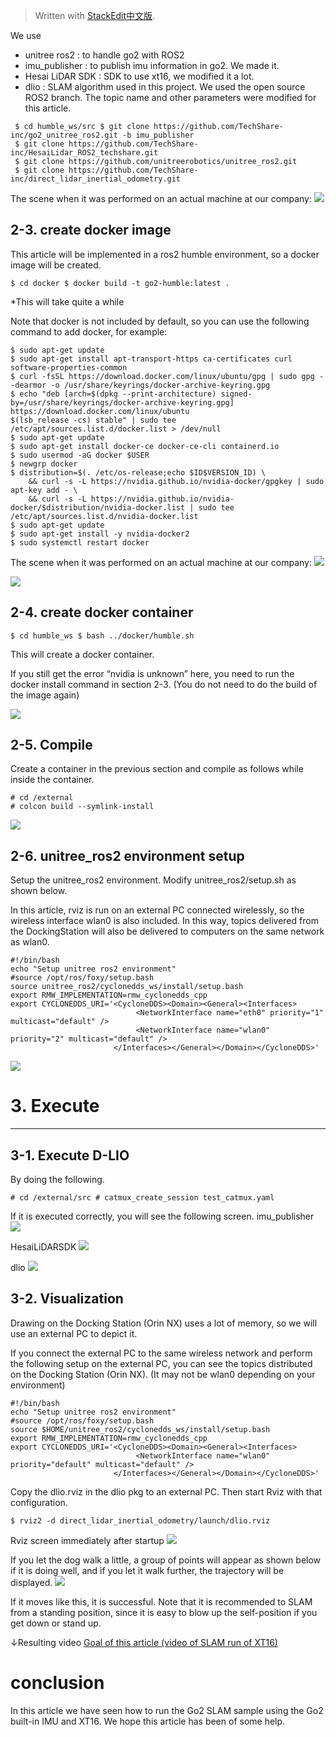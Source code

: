 


> Written with [StackEdit中文版](https://stackedit.cn/).

We use 
- unitree ros2 : to handle go2 with ROS2 
- imu_publisher : to publish imu information in go2. We made it. 
- Hesai LiDAR SDK : SDK to use xt16, we modified it a lot. 
- dlio : SLAM algorithm used in this project. We used the open source ROS2 branch. The topic name and other parameters were modified for this article.

```
 $ cd humble_ws/src $ git clone https://github.com/TechShare-inc/go2_unitree_ros2.git -b imu_publisher 
 $ git clone https://github.com/TechShare-inc/HesaiLidar_ROS2_techshare.git 
 $ git clone https://github.com/unitreerobotics/unitree_ros2.git 
 $ git clone https://github.com/TechShare-inc/direct_lidar_inertial_odometry.git
 ```

The scene when it was performed on an actual machine at our company:
![](https://techshare.co.jp/faq/wp-content/uploads/2024/06/faq_go2_xt16_2-2.png)  

## 2-3. create docker image

This article will be implemented in a ros2 humble environment, so a docker image will be created.
  
```
$ cd docker $ docker build -t go2-humble:latest .
```


*This will take quite a while 

Note that docker is not included by default, so you can use the following command to add docker, for example:

```
$ sudo apt-get update 
$ sudo apt-get install apt-transport-https ca-certificates curl software-properties-common 
$ curl -fsSL https://download.docker.com/linux/ubuntu/gpg | sudo gpg --dearmor -o /usr/share/keyrings/docker-archive-keyring.gpg 
$ echo "deb [arch=$(dpkg --print-architecture) signed-by=/usr/share/keyrings/docker-archive-keyring.gpg] https://download.docker.com/linux/ubuntu 
$(lsb_release -cs) stable" | sudo tee /etc/apt/sources.list.d/docker.list > /dev/null 
$ sudo apt-get update 
$ sudo apt-get install docker-ce docker-ce-cli containerd.io 
$ sudo usermod -aG docker $USER 
$ newgrp docker 
$ distribution=$(. /etc/os-release;echo $ID$VERSION_ID) \ 
	&& curl -s -L https://nvidia.github.io/nvidia-docker/gpgkey | sudo apt-key add - \ 
	&& curl -s -L https://nvidia.github.io/nvidia-docker/$distribution/nvidia-docker.list | sudo tee /etc/apt/sources.list.d/nvidia-docker.list 
$ sudo apt-get update 
$ sudo apt-get install -y nvidia-docker2 
$ sudo systemctl restart docker
```

The scene when it was performed on an actual machine at our company:
![](https://techshare.co.jp/faq/wp-content/uploads/2024/06/faq_go2_xt16_2-3.png)  

![](https://techshare.co.jp/faq/wp-content/uploads/2024/06/faq_go2_xt16_2-3_finish.png)  

## 2-4. create docker container

```
$ cd humble_ws $ bash ../docker/humble.sh
```


This will create a docker container.

If you still get the error “nvidia is unknown” here, you need to run the docker install command in section 2-3. (You do not need to do the build of the image again)

![](https://techshare.co.jp/faq/wp-content/uploads/2024/06/faq_go2_xt16_2-4.png)  


## 2-5. Compile 

Create a container in the previous section and compile as follows while inside the container.
  

```
# cd /external 
# colcon build --symlink-install
```

![](https://techshare.co.jp/faq/wp-content/uploads/2024/06/faq_go2_xt16_2-5.png)  


## 2-6. unitree_ros2 environment setup 

Setup the unitree_ros2 environment.
Modify unitree_ros2/setup.sh as shown below.

In this article, rviz is run on an external PC connected wirelessly, so the wireless interface wlan0 is also included.
In this way, topics delivered from the DockingStation will also be delivered to computers on the same network as wlan0.

  

```
#!/bin/bash
echo "Setup unitree ros2 environment"
#source /opt/ros/foxy/setup.bash
source unitree_ros2/cyclonedds_ws/install/setup.bash
export RMW_IMPLEMENTATION=rmw_cyclonedds_cpp
export CYCLONEDDS_URI='<CycloneDDS><Domain><General><Interfaces>
                            <NetworkInterface name="eth0" priority="1" multicast="default" />
                            <NetworkInterface name="wlan0" priority="2" multicast="default" />
                       </Interfaces></General></Domain></CycloneDDS>'
```

![](https://techshare.co.jp/faq/wp-content/uploads/2024/06/faq_go2_xt16_2-6.png)  

 


# 3. Execute 

---------- 

  

## 3-1. Execute D-LIO 

By doing the following.

```
# cd /external/src # catmux_create_session test_catmux.yaml
```

If it is executed correctly, you will see the following screen.
imu_publisher
![](https://techshare.co.jp/faq/wp-content/uploads/2024/06/faq_go2_xt16_3-1-1.png)

HesaiLiDARSDK
![](https://techshare.co.jp/faq/wp-content/uploads/2024/06/faq_go2_xt16_3-1-2.png)

dlio
![](https://techshare.co.jp/faq/wp-content/uploads/2024/06/faq_go2_xt16_3-1-3.png)  

 


## 3-2. Visualization 

Drawing on the Docking Station (Orin NX) uses a lot of memory, so we will use an external PC to depict it.

If you connect the external PC to the same wireless network and perform the following setup on the external PC, you can see the topics distributed on the Docking Station (Orin NX). (It may not be wlan0 depending on your environment)

  

```
#!/bin/bash
echo "Setup unitree ros2 environment"
#source /opt/ros/foxy/setup.bash
source $HOME/unitree_ros2/cyclonedds_ws/install/setup.bash
export RMW_IMPLEMENTATION=rmw_cyclonedds_cpp
export CYCLONEDDS_URI='<CycloneDDS><Domain><General><Interfaces>
                            <NetworkInterface name="wlan0" priority="default" multicast="default" />
                       </Interfaces></General></Domain></CycloneDDS>'
```

Copy the dlio.rviz in the dlio pkg to an external PC.
Then start Rviz with that configuration.
  

```
$ rviz2 -d direct_lidar_inertial_odometry/launch/dlio.rviz
```

 

Rviz screen immediately after startup
![](https://techshare.co.jp/faq/wp-content/uploads/2024/06/faq_go2_xt16_3-2-2.png)

If you let the dog walk a little, a group of points will appear as shown below if it is doing well, and if you let it walk further, the trajectory will be displayed.
![](https://techshare.co.jp/faq/wp-content/uploads/2024/06/faq_go2_xt16_3-2-1.png)


If it moves like this, it is successful.
Note that it is recommended to SLAM from a standing position, since it is easy to blow up the self-position if you get down or stand up.

↓Resulting video 
[Goal of this article (video of SLAM run of XT16)](https://techshareinc-my.sharepoint.com/:v:/g/personal/koji_ishikawa_techshare_co_jp/ERvvtKGvtdZLs8yfQxIun8oBAThPiYNkH1eEktvMg82d-g?nav=eyJyZWZlcnJhbEluZm8iOnsicmVmZXJyYWxBcHAiOiJPbmVEcml2ZUZvckJ1c2luZXNzIiwicmVmZXJyYWxBcHBQbGF0Zm9ybSI6IldlYiIsInJlZmVycmFsTW9kZSI6InZpZXciLCJyZWZlcnJhbFZpZXciOiJNeUZpbGVzTGlua0NvcHkifX0&e=X9PCMz)  
 

# conclusion

In this article we have seen how to run the Go2 SLAM sample using the Go2 built-in IMU and XT16.
We hope this article has been of some help.

